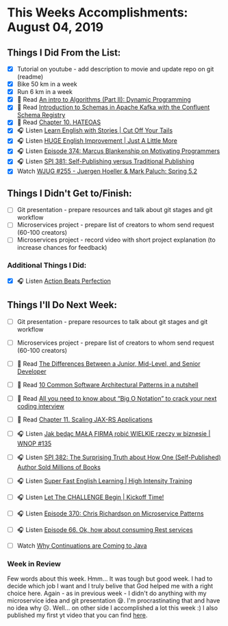 # This Weeks Accomplishments: August 04, 2019

## Things I Did From the List:

- [x] Tutorial on youtube - add description to movie and update repo on git (readme)
- [x] Bike 50 km in a week
- [x] Run 6 km in a week
- [x] 📗 Read [An intro to Algorithms (Part II): Dynamic Programming](https://medium.com/free-code-camp/an-intro-to-algorithms-dynamic-programming-dd00873362bb)
- [x] 📗 Read [Introduction to Schemas in Apache Kafka with the Confluent Schema Registry](https://medium.com/@stephane.maarek/introduction-to-schemas-in-apache-kafka-with-the-confluent-schema-registry-3bf55e401321)
- [x] 📗 Read [Chapter 10. HATEOAS](https://dennis-xlc.gitbooks.io/restful-java-with-jax-rs-2-0-2rd-edition/content/en/part1/chapter10/hateoas.html)
- [x] 🎧 Listen [Learn English with Stories | Cut Off Your Tails](https://www.youtube.com/watch?v=LVBWUeFOLWY)
- [x] 🎧 Listen [HUGE English Improvement | Just A Little More](https://www.youtube.com/watch?v=L_n3q7Q3Ahg)
- [x] 🎧 Listen [Episode 374: Marcus Blankenship on Motivating Programmers](https://www.se-radio.net/2019/07/episode-374-marcus-blankenship-on-motivating-programmers/)
- [x] 🎧 Listen [SPI 381: Self-Publishing versus Traditional Publishing](https://www.smartpassiveincome.com/podcasts/self-publishing-versus-traditional-publishing/)
- [x] Watch [WJUG #255 - Juergen Hoeller & Mark Paluch: Spring 5.2](https://www.youtube.com/watch?v=FS_vnfNE_sA)

## Things I Didn't Get to/Finish:

- [ ] Git presentation - prepare resources and talk about git stages and git workflow
- [ ] Microservices project - prepare list of creators to whom send request (60-100 creators)
- [ ] Microservices project - record video with short project explanation (to increase chances for feedback)

### Additional Things I Did:

- [x] 🎧 Listen [Action Beats Perfection](https://www.youtube.com/watch?v=xN_vvcHALhg)

## Things I'll Do Next Week:

- [ ] Git presentation - prepare resources to talk about git stages and git workflow
- [ ] Microservices project - prepare list of creators to whom send request (60-100 creators)
- [ ] 📗 Read [The Differences Between a Junior, Mid-Level, and Senior Developer](https://medium.com/better-programming/the-differences-between-a-junior-mid-level-and-senior-developer-bb2cb2eb000d)
- [ ] 📗 Read [10 Common Software Architectural Patterns in a nutshell](https://towardsdatascience.com/10-common-software-architectural-patterns-in-a-nutshell-a0b47a1e9013)
- [ ] 📗 Read [All you need to know about “Big O Notation” to crack your next coding interview](https://medium.com/free-code-camp/all-you-need-to-know-about-big-o-notation-to-crack-your-next-coding-interview-9d575e7eec4)
- [ ] 📗 Read [Chapter 11. Scaling JAX-RS Applications](https://dennis-xlc.gitbooks.io/restful-java-with-jax-rs-2-0-2rd-edition/content/en/part1/chapter11/scaling_jax_rs_applications.html)
- [ ] 🎧 Listen [Jak będąc MAŁĄ FIRMĄ robić WIELKIE rzeczy w biznesie | WNOP #135](https://www.youtube.com/watch?v=wINVnt58nCs)
- [ ] 🎧 Listen [SPI 382: The Surprising Truth about How One (Self-Published) Author Sold Millions of Books](https://www.smartpassiveincome.com/podcasts/how-one-self-published-author-sold-millions-of-books/)
- [ ] 🎧 Listen [Super Fast English Learning | High Intensity Training](https://www.youtube.com/watch?v=16Ukc2YE6eU)
- [ ] 🎧 Listen [Let The CHALLENGE Begin | Kickoff Time!](https://www.youtube.com/watch?v=O6XIyW3az2Y)
- [ ] 🎧 Listen [Episode 370: Chris Richardson on Microservice Patterns](https://www.se-radio.net/2019/06/episode-370-chris-richardson-on-microservice-patterns/)
- [ ] 🎧 Listen [Episode 66. Ok, how about consuming Rest services](https://www.javapubhouse.com/2017/08/episode-66-ok-how-about-consuming-rest.html)
- [ ] Watch [Why Continuations are Coming to Java](https://www.youtube.com/watch?v=9vupFNsND6o)


### Week in Review
Few words about this week. Hmm... It was tough but good week. I had to decide which job I want and I truly belive that God helped me with a right choice here. Again - as in previous week - I didn't do anything with my microservice idea and git presentation 😪. I'm procrastinating that and have no idea why ☹️. Well... on other side I accomplished a lot this week :) I also published my first yt video that you can find [here](https://youtu.be/W9iuMxQXrCg). 
